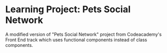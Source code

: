 # Learning Project: Pets Social Network

A modified version of "Pets Social Network" project from Codeacademy's Front End track which uses functional components instead of class components. 
